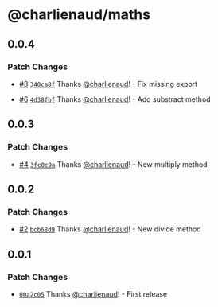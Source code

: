 # @charlienaud/maths

## 0.0.4

### Patch Changes

- [#8](https://github.com/charlienaud/pnpm-monorepo-starter/pull/8) [`340ca8f`](https://github.com/charlienaud/pnpm-monorepo-starter/commit/340ca8ff5f91d3908451bf851d8608f359952674) Thanks [@charlienaud](https://github.com/charlienaud)! - Fix missing export

- [#6](https://github.com/charlienaud/pnpm-monorepo-starter/pull/6) [`4d38fbf`](https://github.com/charlienaud/pnpm-monorepo-starter/commit/4d38fbf2b90b40da60ff6b843af59f6b1bdbd5e5) Thanks [@charlienaud](https://github.com/charlienaud)! - Add substract method

## 0.0.3

### Patch Changes

- [#4](https://github.com/charlienaud/pnpm-monorepo-starter/pull/4) [`3fc0c9a`](https://github.com/charlienaud/pnpm-monorepo-starter/commit/3fc0c9a78c0a8560353ab0af487ce6375c8ed10c) Thanks [@charlienaud](https://github.com/charlienaud)! - New multiply method

## 0.0.2

### Patch Changes

- [#2](https://github.com/charlienaud/pnpm-monorepo-starter/pull/2) [`bcb68d9`](https://github.com/charlienaud/pnpm-monorepo-starter/commit/bcb68d9fc99734f8e7463fe1f32c59fcd23642aa) Thanks [@charlienaud](https://github.com/charlienaud)! - New divide method

## 0.0.1

### Patch Changes

- [`00a2c05`](https://github.com/charlienaud/pnpm-monorepo-starter/commit/00a2c05b5530be003bc8d69e04fe392eb8f42170) Thanks [@charlienaud](https://github.com/charlienaud)! - First release
